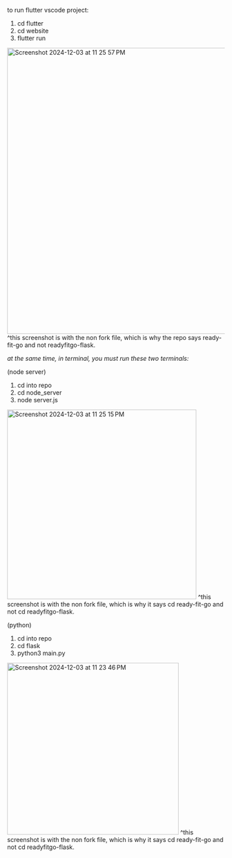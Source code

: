 to run flutter vscode project:
1. cd flutter
2. cd website
3. flutter run
<img width="661" alt="Screenshot 2024-12-03 at 11 25 57 PM" src="https://github.com/user-attachments/assets/9df17867-3253-49f8-8bed-ce3125df724c">
^this screenshot is with the non fork file, which is why the repo says ready-fit-go and not readyfitgo-flask.

*at the same time, in terminal, you must run these two terminals:*

(node server)
1. cd into repo
2. cd node_server
3. node server.js
<img width="438" alt="Screenshot 2024-12-03 at 11 25 15 PM" src="https://github.com/user-attachments/assets/6fe40fb8-0a93-406e-9cc0-1365c0c0e243">
^this screenshot is with the non fork file, which is why it says cd ready-fit-go and not cd readyfitgo-flask.

(python)
1. cd into repo
2. cd flask
3. python3 main.py
<img width="397" alt="Screenshot 2024-12-03 at 11 23 46 PM" src="https://github.com/user-attachments/assets/4e200cff-caeb-4baf-8fe3-2294d645972a">
^this screenshot is with the non fork file, which is why it says cd ready-fit-go and not cd readyfitgo-flask.
